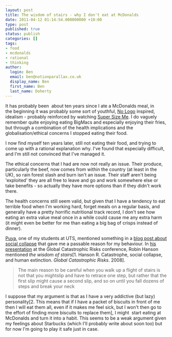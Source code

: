 ```yaml
---
layout: post
title: The wisdom of stairs - why I don't eat at McDonalds
date: 2011-04-12 01:14:54.000000000 +10:00
type: post
published: true
status: publish
categories: []
tags:
- food
- mcdonalds
- rational
- thinking
author:
  login: Ben
  email: ben@notionparallax.co.uk
  display_name: Ben
  first_name: Ben
  last_name: Doherty
---
```

<p>It has probably been  about ten years since I ate a McDonalds meal, in the beginning it was probably some sort of youthful, <a title="The book by Naomi Klein anti-globalisation rant" href="http://en.wikipedia.org/wiki/No_Logo">No Logo</a> inspired, idealism - probably reinforced by watching <a href="http://en.wikipedia.org/wiki/Super_Size_Me">Super Size Me</a>. I do vaguely remember quite enjoying eating BigMacs and especially enjoying their fries, but through a combination of the health implications and the globalisation/ethical concerns I stopped eating their food.</p>
<p>I now find myself ten years later, still not eating their food, and trying to come up with a rational explanation why. I've found that especially difficult, and I'm still not convinced that I've managed it.</p>
<p>The ethical concerns that I had are now not really an issue. Their produce, particularly the beef, now comes from within the country (at least in the UK), so rain forest slash and burn isn't an issue. Their staff aren't being 'exploited' they are all free to leave and go and work somewhere else or take benefits - so actually they have more options than if they didn't work there.</p>
<p>The health concerns still seem valid, but given that I have a tendency to eat terrible food when I'm working hard, forget meals on a regular basis, and generally have a pretty horrific nutritional track record, I don't see how eating an extra value meal once in a while could cause me any extra harm (it might even be better for me than eating a big bag of crisps instead of dinner).</p>
<p><a href="http://utsapocalypse.net/puya/">Puya</a>, one of my students at UTS, mentioned something in a <a title="Social collapse( the stair fall)" href="http://utsapocalypse.net/puya/2011/04/01/social-collapse-the-stair-fall/">blog post about social collapse</a> that gave me a passable reason for my behaviour. In <a title="GCR 2008: Robin Hanson - Catastrophe, Social Collapse and Human Extinction" href="http://vimeo.com/4390513">his presentation</a> at the Global Catastrophic Risks conference, Robin Hanson mentioned <em>the wisdom of stairs</em>[1. Hanson R. Catastrophe, social collapse, and human extinction. <em>Global Catastrophic Risks</em>. 2008].</p>
<blockquote><p>The main reason to be careful when you walk up a flight of stairs is not that you mightslip and have to retrace one step, but rather that the first slip might cause a second slip, and so on until you fall dozens of steps and break your neck</p></blockquote>
<p>I suppose that my argument is that as I have a very addictive (but lazy) personality[2. This means that if I have a packet of biscuits in front of me then I will eat them all, even if it makes me feel sick, but I won't then go to the effort of finding more biscuits to replace them], I might  start eating at McDonalds and turn it into a habit. This seems to be a weak argument given my feelings about Starbucks (which I'll probably write about soon too) but for now I'm going to play it safe just in case.</p>
